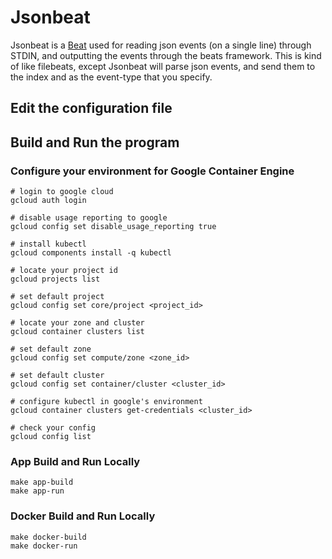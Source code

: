 # Jsonbeat

Jsonbeat is a [Beat](https://www.elastic.co/products/beats) used for
reading json events (on a single line) through STDIN, and outputting
the events through the beats framework.  This is kind of like
filebeats, except Jsonbeat will parse json events, and send them to
the index and as the event-type that you specify.


## Edit the configuration file

## Build and Run the program

### Configure your environment for Google Container Engine

```
# login to google cloud
gcloud auth login

# disable usage reporting to google
gcloud config set disable_usage_reporting true

# install kubectl
gcloud components install -q kubectl

# locate your project id
gcloud projects list

# set default project
gcloud config set core/project <project_id>

# locate your zone and cluster
gcloud container clusters list

# set default zone
gcloud config set compute/zone <zone_id>

# set default cluster
gcloud config set container/cluster <cluster_id>

# configure kubectl in google's environment
gcloud container clusters get-credentials <cluster_id>

# check your config
gcloud config list
```

### App Build and Run Locally

```
make app-build
make app-run
```

### Docker Build and Run Locally

```
make docker-build
make docker-run
```
